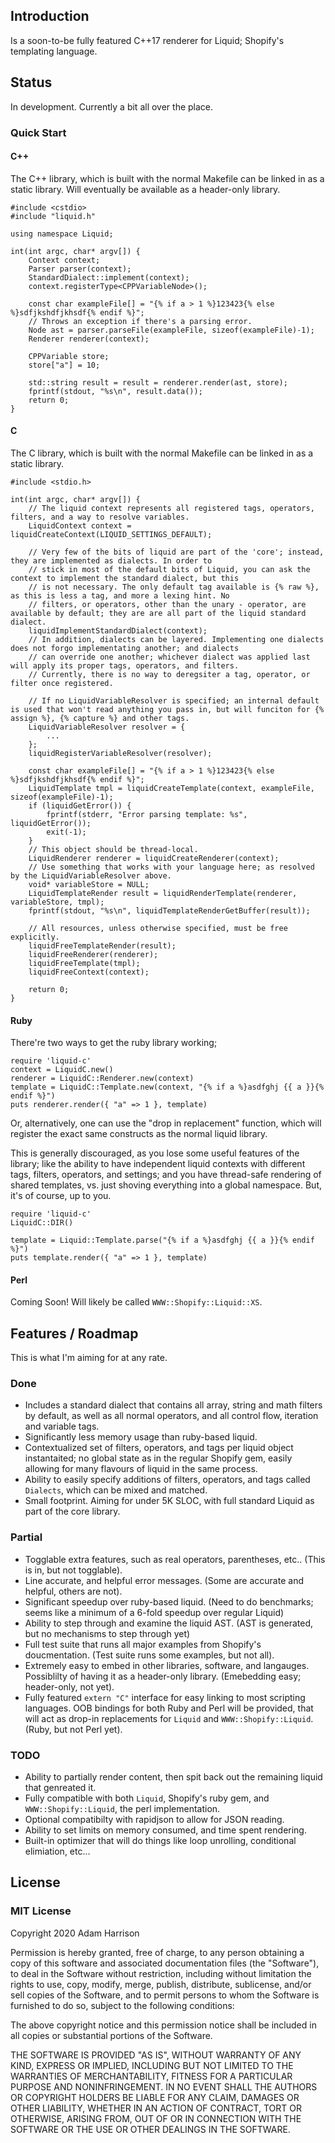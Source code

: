
## Introduction

Is a soon-to-be fully featured C++17 renderer for Liquid; Shopify's templating language.

## Status

In development. Currently a bit all over the place.

### Quick Start

#### C++

The C++ library, which is built with the normal Makefile can be linked in as a static library. Will eventually be available as a header-only library.

    #include <cstdio>
    #include "liquid.h"

    using namespace Liquid;

    int(int argc, char* argv[]) {
        Context context;
        Parser parser(context);
        StandardDialect::implement(context);
        context.registerType<CPPVariableNode>();

        const char exampleFile[] = "{% if a > 1 %}123423{% else %}sdfjkshdfjkhsdf{% endif %}";
        // Throws an exception if there's a parsing error.
        Node ast = parser.parseFile(exampleFile, sizeof(exampleFile)-1);
        Renderer renderer(context);

        CPPVariable store;
        store["a"] = 10;

        std::string result = result = renderer.render(ast, store);
        fprintf(stdout, "%s\n", result.data());
        return 0;
    }


#### C

The C library, which is built with the normal Makefile can be linked in as a static library.

    #include <stdio.h>

    int(int argc, char* argv[]) {
        // The liquid context represents all registered tags, operators, filters, and a way to resolve variables.
        LiquidContext context = liquidCreateContext(LIQUID_SETTINGS_DEFAULT);

        // Very few of the bits of liquid are part of the 'core'; instead, they are implemented as dialects. In order to
        // stick in most of the default bits of Liquid, you can ask the context to implement the standard dialect, but this
        // is not necessary. The only default tag available is {% raw %}, as this is less a tag, and more a lexing hint. No
        // filters, or operators, other than the unary - operator, are available by default; they are are all part of the liquid standard dialect.
        liquidImplementStandardDialect(context);
        // In addition, dialects can be layered. Implementing one dialects does not forgo implementating another; and dialects
        // can override one another; whichever dialect was applied last will apply its proper tags, operators, and filters.
        // Currently, there is no way to deregsiter a tag, operator, or filter once registered.

        // If no LiquidVariableResolver is specified; an internal default is used that won't read anything you pass in, but will funciton for {% assign %}, {% capture %} and other tags.
        LiquidVariableResolver resolver = {
            ...
        };
        liquidRegisterVariableResolver(resolver);

        const char exampleFile[] = "{% if a > 1 %}123423{% else %}sdfjkshdfjkhsdf{% endif %}";
        LiquidTemplate tmpl = liquidCreateTemplate(context, exampleFile, sizeof(exampleFile)-1);
        if (liquidGetError()) {
            fprintf(stderr, "Error parsing template: %s", liquidGetError());
            exit(-1);
        }
        // This object should be thread-local.
        LiquidRenderer renderer = liquidCreateRenderer(context);
        // Use something that works with your language here; as resolved by the LiquidVariableResolver above.
        void* variableStore = NULL;
        LiquidTemplateRender result = liquidRenderTemplate(renderer, variableStore, tmpl);
        fprintf(stdout, "%s\n", liquidTemplateRenderGetBuffer(result));

        // All resources, unless otherwise specified, must be free explicitly.
        liquidFreeTemplateRender(result);
        liquidFreeRenderer(renderer);
        liquidFreeTemplate(tmpl);
        liquidFreeContext(context);

        return 0;
    }


#### Ruby

There're two ways to get the ruby library working;

    require 'liquid-c'
    context = LiquidC.new()
    renderer = LiquidC::Renderer.new(context)
    template = LiquidC::Template.new(context, "{% if a %}asdfghj {{ a }}{% endif %}")
    puts renderer.render({ "a" => 1 }, template)

Or, alternatively, one can use the "drop in replacement" function, which will register the exact same constructs as the normal liquid library.

This is generally discouraged, as you lose some useful features of the library; like the ability to have independent liquid contexts with different
tags, filters, operators, and settings; and you have thread-safe rendering of shared templates, vs. just shoving everything into a global namespace.
But, it's of course, up to you.

    require 'liquid-c'
    LiquidC::DIR()

    template = Liquid::Template.parse("{% if a %}asdfghj {{ a }}{% endif %}")
    puts template.render({ "a" => 1 }, template)

#### Perl

Coming Soon! Will likely be called `WWW::Shopify::Liquid::XS`.

## Features / Roadmap

This is what I'm aiming for at any rate.

### Done

* Includes a standard dialect that contains all array, string and math filters by default, as well as all normal operators, and all control flow, iteration and variable tags.
* Significantly less memory usage than ruby-based liquid.
* Contextualized set of filters, operators, and tags per liquid object instantaited; no global state as in the regular Shopify gem, easily allowing for many flavours of liquid in the same process.
* Ability to easily specify additions of filters, operators, and tags called `Dialects`, which can be mixed and matched.
* Small footprint. Aiming for under 5K SLOC, with full standard Liquid as part of the core library.

### Partial

* Togglable extra features, such as real operators, parentheses, etc.. (This is in, but not togglable).
* Line accurate, and helpful error messages. (Some are accurate and helpful, others are not).
* Significant speedup over ruby-based liquid. (Need to do benchmarks; seems like a minimum of a 6-fold speedup over regular Liquid)
* Ability to step through and examine the liquid AST. (AST is generated, but no mechanisms to step through yet)
* Full test suite that runs all major examples from Shopify's doucmentation. (Test suite runs some examples, but not all).
* Extremely easy to embed in other libraries, software, and langauges. Possiblilty of having it as a header-only library. (Emebedding easy; header-only, not yet).
* Fully featured `extern "C"` interface for easy linking to most scripting languages. OOB bindings for both Ruby and Perl will be provided, that will act as drop-in replacements for `Liquid` and `WWW::Shopify::Liquid`. (Ruby, but not Perl yet).

### TODO

* Ability to partially render content, then spit back out the remaining liquid that genreated it.
* Fully compatible with both `Liquid`, Shopify's ruby gem, and `WWW::Shopify::Liquid`, the perl implementation.
* Optional compatibilty with rapidjson to allow for JSON reading.
* Ability to set limits on memory consumed, and time spent rendering.
* Built-in optimizer that will do things like loop unrolling, conditional elimiation, etc...


## License

### MIT License

Copyright 2020 Adam Harrison

Permission is hereby granted, free of charge, to any person obtaining a copy of this software and associated documentation files (the "Software"), to deal in the Software without restriction, including without limitation the rights to use, copy, modify, merge, publish, distribute, sublicense, and/or sell copies of the Software, and to permit persons to whom the Software is furnished to do so, subject to the following conditions:

The above copyright notice and this permission notice shall be included in all copies or substantial portions of the Software.

THE SOFTWARE IS PROVIDED "AS IS", WITHOUT WARRANTY OF ANY KIND, EXPRESS OR IMPLIED, INCLUDING BUT NOT LIMITED TO THE WARRANTIES OF MERCHANTABILITY, FITNESS FOR A PARTICULAR PURPOSE AND NONINFRINGEMENT. IN NO EVENT SHALL THE AUTHORS OR COPYRIGHT HOLDERS BE LIABLE FOR ANY CLAIM, DAMAGES OR OTHER LIABILITY, WHETHER IN AN ACTION OF CONTRACT, TORT OR OTHERWISE, ARISING FROM, OUT OF OR IN CONNECTION WITH THE SOFTWARE OR THE USE OR OTHER DEALINGS IN THE SOFTWARE.

